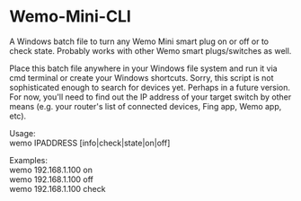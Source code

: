 # Wemo-Mini-CLI
A Windows batch file to turn any Wemo Mini smart plug on or off or to check state.  Probably works with other Wemo smart plugs/switches as well.

Place this batch file anywhere in your Windows file system and run it via cmd terminal or create your Windows shortcuts.  Sorry, this script is not sophisticated enough to search for devices yet.  Perhaps in a future version.  For now, you'll need to find out the IP address of your target switch by other means (e.g. your router's list of connected devices, Fing app, Wemo app, etc).

Usage:  
        wemo IPADDRESS [info|check|state|on|off]  

Examples:  
        wemo 192.168.1.100 on  
        wemo 192.168.1.100 off  
        wemo 192.168.1.100 check  
